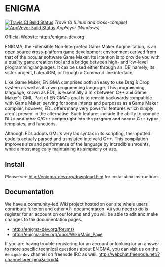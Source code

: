 # ENIGMA
[![Travis CI Build Status](https://travis-ci.org/enigma-dev/enigma-dev.svg?branch=master)](https://travis-ci.org/enigma-dev/enigma-dev/) *Travis CI (Linux and cross-compile)*
[![AppVeyor Build Status](https://ci.appveyor.com/api/projects/status/4j4hklw0ned5wbys?svg=true)](https://ci.appveyor.com/project/enigma-dev/enigma-dev) *AppVeyor (Windows)*

Official Website: http://enigma-dev.org

ENIGMA, the Extensible Non-Interpreted Game Maker Augmentation, is an open source cross-platform game development environment derived from that of the popular software Game Maker. Its intention is to provide you with a quality game creation tool and a bridge between high- and low-level programming languages. It can be used either through an IDE, namely, its sister project, LateralGM, or through a Command line interface.

Like Game Maker, ENIGMA comprises both an easy to use Drag & Drop system as well as its own programming language. This programming language, known as EDL, is essentially a mix between C++ and Game Maker's GML. Part of ENIGMA's goal is to remain backwards compatible with Game Maker, serving for some intents and purposes as a Game Maker compiler, however, EDL offers many very powerful features which simply aren't present in the alternative. Such features include the ability to compile DLLs and other C/C++ scripts right into the program and access C++ types, templates, and functions.

Although EDL adopts GML's very lax syntax in its scripting, the inputted code is actually parsed and translated into valid C++. This compilation improves size and performance of the language by incredible amounts, while almost magically maintaining its simplicity of use.

## Install
Please see http://enigma-dev.org/download.htm for installation instructions.

## Documentation
We have a community-led Wiki project hosted on our site where users contribute function and other API documentation. All you need to do is register for an account on our forums and you will be able to edit and make changes to the documentation pages.
* http://enigma-dev.org/forums/
* http://enigma-dev.org/docs/Wiki/Main_Page

If you are having trouble registering for an account or looking for an answer to more specific technical questions about ENIGMA, you can visit us on the ``#enigma-dev`` channel on freenode IRC as well:
http://webchat.freenode.net/?channels=enigma&uio=d4
